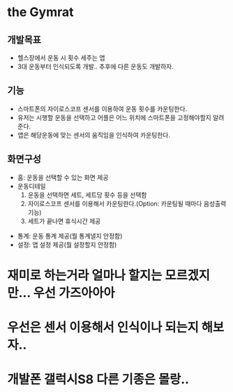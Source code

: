 # the Gymrat

## 개발목표

- 헬스장에서 운동 시 횟수 세주는 앱
- 3대 운동부터 인식되도록 개발.. 추후에 다른 운동도 개발하자.

## 기능

- 스마트폰의 자이로스코프 센서를 이용하여 운동 횟수를 카운팅한다.
- 유저는 시행할 운동을 선택하고 어플은 어느 위치에 스마트폰을 고정해야할지 알려준다.
- 앱은 해당운동에 맞는 센서의 움직임을 인식하여 카운팅한다.

## 화면구성

- 홈: 운동을 선택할 수 있는 화면 제공
- 운동디테일
  1. 운동을 선택하면 세트, 세트당 횟수 등을 선택함
  2. 자이로스코프 센서를 이용해서 카운팅한다.(Option: 카운팅될 때마다 음성출력 기능)
  3. 세트가 끝나면 휴식시간 제공

* 통계: 운동 통계 제공(뭘 통계낼지 안정함)
* 설정: 앱 설정 제공(뭘 설정할지 안정함)

# 재미로 하는거라 얼마나 할지는 모르겠지만... 우선 가즈아아아

# 우선은 센서 이용해서 인식이나 되는지 해보자..

# 개발폰 갤럭시S8 다른 기종은 몰랑..
